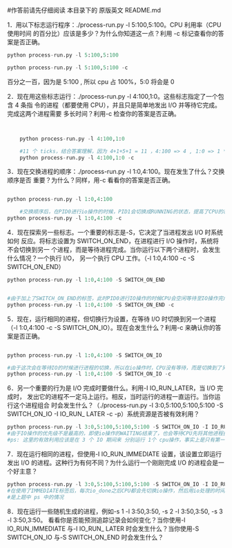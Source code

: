 #作答前请先仔细阅读 本目录下的 原版英文 README.md

1．用以下标志运行程序：./process-run.py -l 5:100,5:100。CPU 利用率（CPU 使用时间
的百分比）应该是多少？为什么你知道这一点？利用 -c 标记查看你的答案是否正确。
```python
python process-run.py -l 5:100,5:100

python process-run.py -l 5:100,5:100 -c
```
百分之一百，因为是 5:100 , 所以 cpu 占 100%，5:0 将会是 0



2．现在用这些标志运行：./process-run.py -l 4:100,1:0。这些标志指定了一个包含 4 条指
令的进程（都要使用 CPU），并且只是简单地发出 I/O 并等待它完成。完成这两个进程需要
多长时间？利用-c 检查你的答案是否正确。
```python


 	python process-run.py -l 4:100,1:0

 	#11 个 ticks，结合答案理解，因为 4+1+5+1 = 11 ，4:100 => 4 , 1:0 => 1 * 5,默认*5，-L 可修改, 如  python process-run.py -l 4:100,1:0 -L 1 -c
 	python process-run.py -l 4:100,1:0 -c
```

3．现在交换进程的顺序：./process-run.py -l 1:0,4:100。现在发生了什么？交换顺序是否
重要？为什么？同样，用-c 看看你的答案是否正确。
```python

python process-run.py -l 1:0,4:100

 	#交换顺序后，在PID0进行io操作的时候，PID1会切换成RUNNING的状态，提高了CPU的利用效率，所以交换顺序重要。具体自行 执行程序 ，清晰可理解
python process-run.py -l 1:0,4:100 -c
```


4．现在探索另一些标志。一个重要的标志是-S，它决定了当进程发出 I/O 时系统如何
反应。将标志设置为 SWITCH_ON_END，在进程进行 I/O 操作时，系统将不会切换到另一
个进程，而是等待进程完成。当你运行以下两个进程时，会发生什么情况？一个执行 I/O，
另一个执行 CPU 工作。（-l 1:0,4:100 -c -S SWITCH_ON_END）
```python
python process-run.py -l 1:0,4:100 -S SWITCH_ON_END


#由于加上了SWITCH_ON_END的标签，此时PID0进行IO操作的时候CPU会空闲等待至IO操作完成，浪费了一定的时间
python process-run.py -l 1:0,4:100 -S SWITCH_ON_END -c
```


5．现在，运行相同的进程，但切换行为设置，在等待 I/O 时切换到另一个进程（-l 1:0,4:100
-c -S SWITCH_ON_IO）。现在会发生什么？利用-c 来确认你的答案是否正确。
```python

python process-run.py -l 1:0,4:100 -S SWITCH_ON_IO

#由于这次会在等待IO的时候进行进程的切换，所以在io操作时，CPU没有等待，而是切换到了另外一个进程上继续工作，提高了利用率
python process-run.py -l 1:0,4:100 -S SWITCH_ON_IO -c
```


6．另一个重要的行为是 I/O 完成时要做什么。利用-I IO_RUN_LATER，当 I/O 完成时，
发出它的进程不一定马上运行。相反，当时运行的进程一直运行。当你运行这个进程组合
时会发生什么？（./process-run.py -l 3:0,5:100,5:100,5:100 -S SWITCH_ON_IO -I IO_RUN_
LATER -c -p）系统资源是否被有效利用？
```python
python process-run.py -l 3:0,5:100,5:100,5:100 -S SWITCH_ON_IO -I IO_RUN_LATER -c -p
#由于IO操作的优先级不是最高的，即使io操作的WAITING结束了，也会等待CPU先将其他进程执行之后，再对IO进行切换，由于IO操作需要消耗比较多的额外时间，而这部分时间没有被CPU利用，所以系统资源没有得到有效利用
#ps: 这里的有效利用应该是在 3 个 IO 期间来 分别运行 1个 cpu操作，事实上是只有第一个，后面两个IO 时间段 空闲的cpu 没有得到有效利用

```
7．现在运行相同的进程，但使用-I IO_RUN_IMMEDIATE 设置，该设置立即运行发出
I/O 的进程。这种行为有何不同？为什么运行一个刚刚完成 I/O 的进程会是一个好主意？
```python
python process-run.py -l 3:0,5:100,5:100,5:100 -S SWITCH_ON_IO -I IO_RUN_IMMEDIATE -c -p
#在使用了IMMEDIATE标签后，每次io_done之后CPU都会先切换io操作，然后用io处理的时间来处理其他进程，提高了系统资源的利用率
#是上题中 ps 中的情况
```

8．现在运行一些随机生成的进程，例如-s 1 -l 3:50,3:50, -s 2 -l 3:50,3:50, -s 3 -l 3:50,3:50。
看看你是否能预测追踪记录会如何变化？当你使用-I IO_RUN_IMMEDIATE 与-I IO_RUN_
LATER 时会发生什么？当你使用-S SWITCH_ON_IO 与-S SWITCH_ON_END 时会发生什么？